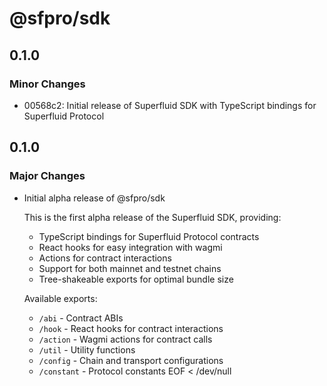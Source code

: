 # @sfpro/sdk

## 0.1.0

### Minor Changes

- 00568c2: Initial release of Superfluid SDK with TypeScript bindings for Superfluid Protocol

## 0.1.0

### Major Changes

- Initial alpha release of @sfpro/sdk

  This is the first alpha release of the Superfluid SDK, providing:

  - TypeScript bindings for Superfluid Protocol contracts
  - React hooks for easy integration with wagmi
  - Actions for contract interactions
  - Support for both mainnet and testnet chains
  - Tree-shakeable exports for optimal bundle size

  Available exports:

  - `/abi` - Contract ABIs
  - `/hook` - React hooks for contract interactions
  - `/action` - Wagmi actions for contract calls
  - `/util` - Utility functions
  - `/config` - Chain and transport configurations
  - `/constant` - Protocol constants
    EOF < /dev/null
